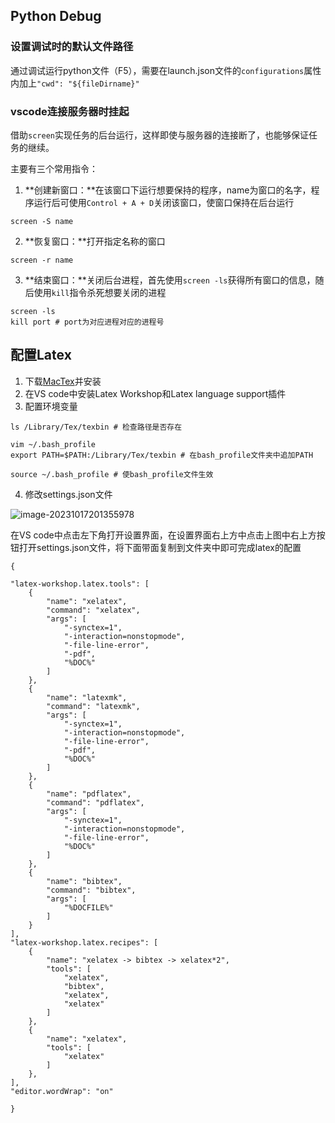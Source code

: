 ## Python Debug

### 设置调试时的默认文件路径

通过调试运行python文件（F5），需要在launch.json文件的`configurations`属性内加上`"cwd": "${fileDirname}"` 

### vscode连接服务器时挂起

借助`screen`实现任务的后台运行，这样即使与服务器的连接断了，也能够保证任务的继续。

主要有三个常用指令：

1. **创建新窗口：**在该窗口下运行想要保持的程序，name为窗口的名字，程序运行后可使用`Control + A + D`关闭该窗口，使窗口保持在后台运行

```
screen -S name
```

2. **恢复窗口：**打开指定名称的窗口

```
screen -r name
```

3. **结束窗口：**关闭后台进程，首先使用`screen -ls`获得所有窗口的信息，随后使用`kill`指令杀死想要关闭的进程

```
screen -ls
kill port # port为对应进程对应的进程号
```



## 配置Latex

1. 下载[MacTex](https://www.tug.org/mactex/mactex-download.html)并安装
2. 在VS code中安装Latex Workshop和Latex language support插件
3. 配置环境变量

```
ls /Library/Tex/texbin # 检查路径是否存在

vim ~/.bash_profile
export PATH=$PATH:/Library/Tex/texbin # 在bash_profile文件夹中追加PATH

source ~/.bash_profile # 使bash_profile文件生效
```

4. 修改settings.json文件

![image-20231017201355978](http://image.oct.org.cn/2023/10/00.png)

在VS code中点击左下角打开设置界面，在设置界面右上方中点击上图中右上方按钮打开settings.json文件，将下面带面复制到文件夹中即可完成latex的配置

```
{

"latex-workshop.latex.tools": [
    {
        "name": "xelatex",
        "command": "xelatex",
        "args": [
            "-synctex=1",
            "-interaction=nonstopmode",
            "-file-line-error",
            "-pdf",
            "%DOC%"
        ]
    },
    {
        "name": "latexmk",
        "command": "latexmk",
        "args": [
            "-synctex=1",
            "-interaction=nonstopmode",
            "-file-line-error",
            "-pdf",
            "%DOC%"
        ]
    },
    {
        "name": "pdflatex",
        "command": "pdflatex",
        "args": [
            "-synctex=1",
            "-interaction=nonstopmode",
            "-file-line-error",
            "%DOC%"
        ]
    },
    {
        "name": "bibtex",
        "command": "bibtex",
        "args": [
            "%DOCFILE%"
        ]
    }
],
"latex-workshop.latex.recipes": [
    {
        "name": "xelatex -> bibtex -> xelatex*2",
        "tools": [
            "xelatex",
            "bibtex",
            "xelatex",
            "xelatex"
        ]
    },
    {
        "name": "xelatex",
        "tools": [
            "xelatex"
        ]
    },
],
"editor.wordWrap": "on"

}
```

